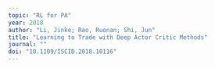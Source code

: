 ```yaml
---
topic: "RL for PA"
year: 2018
author: "Li, Jinke; Rao, Ruonan; Shi, Jun"
title: "Learning to Trade with Deep Actor Critic Methods"
journal: ""
doi: "10.1109/ISCID.2018.10116"
---
```

